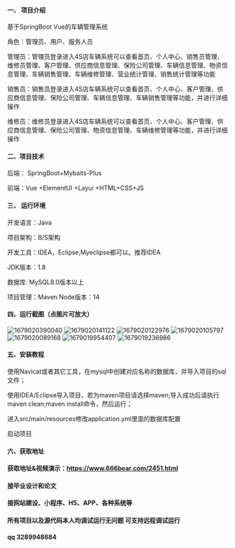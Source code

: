 #### 一、 项目介绍
基于SpringBoot Vue的车辆管理系统

角色：管理员、用户、服务人员

管理员：管理员登录进入4S店车辆系统可以查看首页、个人中心、销售员管理、维修员管理、客户管理、供应商信息管理、保险公司管理、车辆信息管理、物资信息管理、车辆销售管理、车辆维修管理、营业统计管理、销售统计管理等功能

销售员：销售员登录进入4S店车辆系统可以查看首页、个人中心、客户管理、供应商信息管理、保险公司管理、车辆信息管理、车辆销售管理等功能，并进行详细操作

维修员：维修员登录进入4S店车辆系统可以查看首页、个人中心、客户管理、供应商信息管理、保险公司管理、物资信息管理、车辆维修管理等功能，并进行详细操作

#### 二、项目技术
后端： SpringBoot+Mybaits-Plus

前端：Vue +ElementUI +Layui +HTML+CSS+JS

#### 三、 运行环境
开发语言：Java

项目架构：B/S架构

开发工具：IDEA，Eclipse,Myeclipse都可以。推荐IDEA

JDK版本：1.8

数据库: MySQL8.0版本以上

项目管理：Maven
Node版本：14
#### 四、运行截图（点图片可放大）

![1679020390040](https://github.com/666bears/vehicle/assets/143094776/b8900db8-a52d-4e3b-b382-5f1063a4d5f3)
![1679020141122](https://github.com/666bears/vehicle/assets/143094776/8e453e6a-6d0c-41f3-ae02-2e4df0e52624)
![1679020122976](https://github.com/666bears/vehicle/assets/143094776/792b00ff-61ad-47f9-b76f-0633c9067b5e)
![1679020105797](https://github.com/666bears/vehicle/assets/143094776/d0d8097d-abac-4863-b549-d0dc9881b9a9)
![1679020089168](https://github.com/666bears/vehicle/assets/143094776/161b24a5-4156-4348-844e-fa9eeb1e7d90)
![1679019954407](https://github.com/666bears/vehicle/assets/143094776/07f2ada8-001f-4ba7-8df9-b73398ac97eb)
![1679019236986](https://github.com/666bears/vehicle/assets/143094776/c689e510-481d-4fa8-8fae-4a88af75a7f7)



#### 五、安装教程
使用Navicat或者其它工具，在mysql中创建对应名称的数据库，并导入项目的sql文件；

使用IDEA/Eclipse导入项目，若为maven项目请选择maven;导入成功后请执行maven clean;maven install命令，然后运行；

进入src/main/resources修改application.yml里面的数据库配置

启动项目
#### 六、获取地址
#### 获取地址&视频演示：https://www.666bear.com/2451.html

#### 接毕业设计和论文
#### 接网站建设、小程序、H5、APP、各种系统等
#### 所有项目以及源代码本人均调试运行无问题 可支持远程调试运行
#### qq 3289948684

